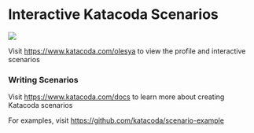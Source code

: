 # Interactive Katacoda Scenarios

[![](http://shields.katacoda.com/katacoda/olesya/count.svg)](https://www.katacoda.com/olesya "Get your profile on Katacoda.com")

Visit https://www.katacoda.com/olesya to view the profile and interactive scenarios

### Writing Scenarios
Visit https://www.katacoda.com/docs to learn more about creating Katacoda scenarios

For examples, visit https://github.com/katacoda/scenario-example
